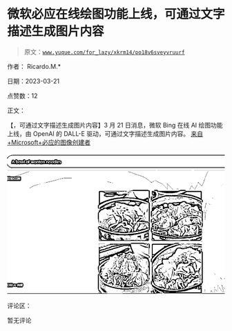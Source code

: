# 微软必应在线绘图功能上线，可通过文字描述生成图片内容

> 原文：[`www.yuque.com/for_lazy/xkrm14/po18v6sveyvruurf`](https://www.yuque.com/for_lazy/xkrm14/po18v6sveyvruurf)

作者： Ricardo.M.*

日期：2023-03-21

点赞数：12

正文：

【，可通过文字描述生成图片内容】3 月 21 日消息，微软 Bing 在线 AI 绘图功能上线，由 OpenAI 的 DALL-E 驱动，可通过文字描述生成图片内容。 [来自+Microsoft+必应的图像创建者](https://cn.bing.com/create)

![](img/2064dbcd14fda1ed82af60c08d484fc2.png)  

评论区：

暂无评论

